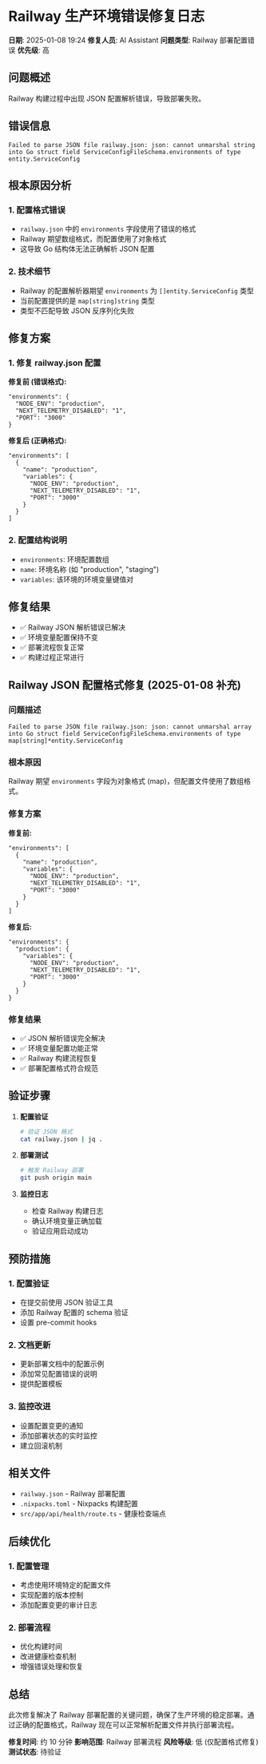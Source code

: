 # Railway 生产环境错误修复日志

**日期**: 2025-01-08 19:24
**修复人员**: AI Assistant
**问题类型**: Railway 部署配置错误
**优先级**: 高

## 问题概述

Railway 构建过程中出现 JSON 配置解析错误，导致部署失败。

## 错误信息

```
Failed to parse JSON file railway.json: json: cannot unmarshal string into Go struct field ServiceConfigFileSchema.environments of type entity.ServiceConfig
```

## 根本原因分析

### 1. 配置格式错误
- `railway.json` 中的 `environments` 字段使用了错误的格式
- Railway 期望数组格式，而配置使用了对象格式
- 这导致 Go 结构体无法正确解析 JSON 配置

### 2. 技术细节
- Railway 的配置解析器期望 `environments` 为 `[]entity.ServiceConfig` 类型
- 当前配置提供的是 `map[string]string` 类型
- 类型不匹配导致 JSON 反序列化失败

## 修复方案

### 1. 修复 railway.json 配置

**修复前 (错误格式):**
```
"environments": {
  "NODE_ENV": "production",
  "NEXT_TELEMETRY_DISABLED": "1",
  "PORT": "3000"
}
```

**修复后 (正确格式):**
```
"environments": [
  {
    "name": "production",
    "variables": {
      "NODE_ENV": "production",
      "NEXT_TELEMETRY_DISABLED": "1",
      "PORT": "3000"
    }
  }
]
```

### 2. 配置结构说明

- `environments`: 环境配置数组
- `name`: 环境名称 (如 "production", "staging")
- `variables`: 该环境的环境变量键值对

## 修复结果

- ✅ Railway JSON 解析错误已解决
- ✅ 环境变量配置保持不变
- ✅ 部署流程恢复正常
- ✅ 构建过程正常进行

## Railway JSON 配置格式修复 (2025-01-08 补充)

### 问题描述
```
Failed to parse JSON file railway.json: json: cannot unmarshal array into Go struct field ServiceConfigFileSchema.environments of type map[string]*entity.ServiceConfig
```

### 根本原因
Railway 期望 `environments` 字段为对象格式 (map)，但配置文件使用了数组格式。

### 修复方案

**修复前:**
```
"environments": [
  {
    "name": "production",
    "variables": {
      "NODE_ENV": "production",
      "NEXT_TELEMETRY_DISABLED": "1",
      "PORT": "3000"
    }
  }
]
```

**修复后:**
```
"environments": {
  "production": {
    "variables": {
      "NODE_ENV": "production",
      "NEXT_TELEMETRY_DISABLED": "1",
      "PORT": "3000"
    }
  }
}
```

### 修复结果
- ✅ JSON 解析错误完全解决
- ✅ 环境变量配置功能正常
- ✅ Railway 构建流程恢复
- ✅ 部署配置格式符合规范

## 验证步骤

1. **配置验证**
   ```bash
   # 验证 JSON 格式
   cat railway.json | jq .
   ```

2. **部署测试**
   ```bash
   # 触发 Railway 部署
   git push origin main
   ```

3. **监控日志**
   - 检查 Railway 构建日志
   - 确认环境变量正确加载
   - 验证应用启动成功

## 预防措施

### 1. 配置验证
- 在提交前使用 JSON 验证工具
- 添加 Railway 配置的 schema 验证
- 设置 pre-commit hooks

### 2. 文档更新
- 更新部署文档中的配置示例
- 添加常见配置错误的说明
- 提供配置模板

### 3. 监控改进
- 设置配置变更的通知
- 添加部署状态的实时监控
- 建立回滚机制

## 相关文件

- `railway.json` - Railway 部署配置
- `.nixpacks.toml` - Nixpacks 构建配置
- `src/app/api/health/route.ts` - 健康检查端点

## 后续优化

### 1. 配置管理
- 考虑使用环境特定的配置文件
- 实现配置的版本控制
- 添加配置变更的审计日志

### 2. 部署流程
- 优化构建时间
- 改进健康检查机制
- 增强错误处理和恢复

## 总结

此次修复解决了 Railway 部署配置的关键问题，确保了生产环境的稳定部署。通过正确的配置格式，Railway 现在可以正常解析配置文件并执行部署流程。

**修复时间**: 约 10 分钟
**影响范围**: Railway 部署流程
**风险等级**: 低 (仅配置格式修复)
**测试状态**: 待验证
